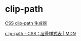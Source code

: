 # clip-path

[CSS clip-path 生成器](https://www.jiangweishan.com/tool/clippy/)

[clip-path - CSS：层叠样式表 | MDN](https://developer.mozilla.org/zh-CN/docs/Web/CSS/clip-path)

